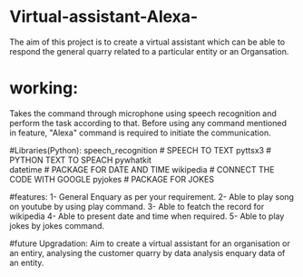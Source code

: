 # Virtual-assistant-Alexa-
The aim of this project is to create a virtual assistant which can be able to respond the general quarry related to a particular entity or an Organsation.

# working:
Takes the command through microphone using speech recognition and perform the task according to that.
Before using any command mentioned in feature, "Alexa" command is required to initiate the communication.

#Libraries(Python):
speech_recognition   # SPEECH TO TEXT
pyttsx3     # PYTHON TEXT TO SPEACH 
pywhatkit  
datetime    # PACKAGE FOR DATE AND TIME
wikipedia   # CONNECT THE CODE WITH GOOGLE
pyjokes     # PACKAGE FOR JOKES

#features:
1- General Enquary as per your requirement.
2- Able to play song on youtube by using play command.
3- Able to featch the record for wikipedia
4- Able to present date and time when required.
5- Able to play jokes by jokes command.

#future Upgradation:
Aim to create a virtual assistant for an organisation or an entiry, analysing the customer quarry by data analysis enquary data of an entity.
